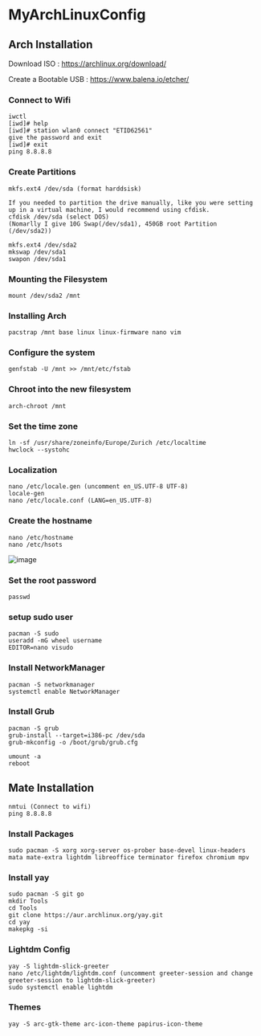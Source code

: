 # MyArchLinuxConfig

## Arch Installation
Download ISO : https://archlinux.org/download/

Create a Bootable USB : https://www.balena.io/etcher/

### Connect to Wifi
```
iwctl
[iwd]# help
[iwd]# station wlan0 connect "ETID62561"
give the password and exit
[iwd]# exit
ping 8.8.8.8
```
### Create Partitions
```
mkfs.ext4 /dev/sda (format harddsisk)

If you needed to partition the drive manually, like you were setting up in a virtual machine, I would recommend using cfdisk.
cfdisk /dev/sda (select DOS)
(Nomarlly I give 10G Swap(/dev/sda1), 450GB root Partition (/dev/sda2))

mkfs.ext4 /dev/sda2
mkswap /dev/sda1
swapon /dev/sda1
```
### Mounting the Filesystem
```
mount /dev/sda2 /mnt
```
### Installing Arch
```
pacstrap /mnt base linux linux-firmware nano vim
```
### Configure the system
```
genfstab -U /mnt >> /mnt/etc/fstab
```
### Chroot into the new filesystem
```
arch-chroot /mnt
```
### Set the time zone
```
ln -sf /usr/share/zoneinfo/Europe/Zurich /etc/localtime
hwclock --systohc
```
### Localization
```
nano /etc/locale.gen (uncomment en_US.UTF-8 UTF-8)
locale-gen 
nano /etc/locale.conf (LANG=en_US.UTF-8)
```
### Create the hostname
```
nano /etc/hostname
nano /etc/hsots
```
![image](https://user-images.githubusercontent.com/66146701/130053018-bc10c6c0-8d62-4329-8413-0a46522a0c7f.png)

### Set the root password
```
passwd
```
### setup sudo user
```
pacman -S sudo
useradd -mG wheel username
EDITOR=nano visudo
```
### Install NetworkManager
```
pacman -S networkmanager
systemctl enable NetworkManager
```
### Install Grub
```
pacman -S grub
grub-install --target=i386-pc /dev/sda
grub-mkconfig -o /boot/grub/grub.cfg
```

```
umount -a
reboot
```
## Mate Installation

```
nmtui (Connect to wifi)
ping 8.8.8.8
```
### Install Packages
```
sudo pacman -S xorg xorg-server os-prober base-devel linux-headers mata mate-extra lightdm libreoffice terminator firefox chromium mpv
```
### Install yay
```
sudo pacman -S git go
mkdir Tools
cd Tools
git clone https://aur.archlinux.org/yay.git
cd yay
makepkg -si
```
### Lightdm Config
```
yay -S lightdm-slick-greeter
nano /etc/lightdm/lightdm.conf (uncomment greeter-session and change greeter-session to lightdm-slick-greeter)
sudo systemctl enable lightdm
```
### Themes
```
yay -S arc-gtk-theme arc-icon-theme papirus-icon-theme
```
